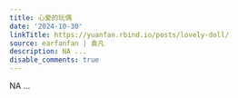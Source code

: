 ```yaml
---
title: 心爱的玩偶
date: '2024-10-30'
linkTitle: https://yuanfan.rbind.io/posts/lovely-doll/
source: earfanfan | 袁凡
description: NA ...
disable_comments: true
---
```

NA ...